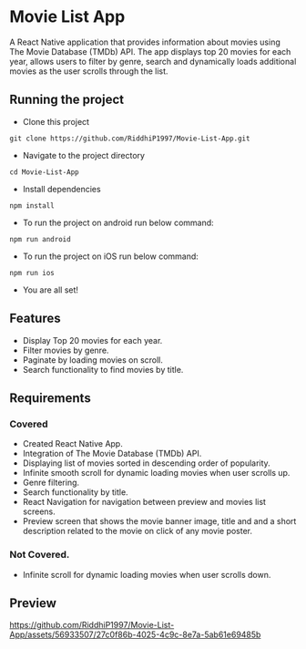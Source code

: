 # Movie List App

A React Native application that provides information about movies using The Movie Database (TMDb) API. The app displays top 20 movies for each year, allows users to filter by genre, search and dynamically loads additional movies as the user scrolls through the list.

## Running the project

- Clone this project
```
git clone https://github.com/RiddhiP1997/Movie-List-App.git
```

- Navigate to the project directory
```
cd Movie-List-App
```

- Install dependencies
```
npm install
```
- To run the project on android run below command:

```
npm run android
```
- To run the project on iOS run below command:

```
npm run ios
```
- You are all set!

## Features
- Display Top 20 movies for each year.
- Filter movies by genre.
- Paginate by loading movies on scroll.
- Search functionality to find movies by title.

## Requirements

### Covered
- Created React Native App.
- Integration of The Movie Database (TMDb) API.
- Displaying list of movies sorted in descending order of popularity.
- Infinite smooth scroll for dynamic loading movies when user scrolls up.
- Genre filtering.
- Search functionality by title.
- React Navigation for navigation between preview and movies list screens.
- Preview screen that shows the movie banner image, title and and a short description related
to the movie on click of any movie poster.

### Not Covered.
- Infinite scroll for dynamic loading movies when user scrolls down.

## Preview

https://github.com/RiddhiP1997/Movie-List-App/assets/56933507/27c0f86b-4025-4c9c-8e7a-5ab61e69485b

